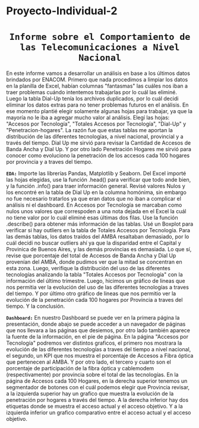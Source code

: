 # Proyecto-Individual-2

# <h1 align="center">**`Informe sobre el Comportamiento de las Telecomunicaciones a Nivel Nacional`**</h1>

En este informe vamos a desarrollar un análisis en base a los últimos datos brindados por ENACOM. Primero que nada procedimos a limpiar los datos en la planilla de Excel, habían columnas "fantasmas" las cuáles nos iban a traer problemas cuándo intentemos trabajarlas por lo cuál las eliminé. Luego la tabla Dial-Up tenía los archivos duplicados, por lo cuál decidi eliminar los datos extras para no tener problemas futuros en el análisis. En ese momento plantié elegir solamente algunas hojas para trabajar, ya que la mayoría no le iba a agregar mucho valor al análisis. Elegí las hojas: "Accesos por Tecnología", "Totales Accesos por Tecnología", "Dial-Up" y "Penetracion-hogares". La razón fue que estas tablas me aportan la distribución de las diferentes tecnologías, a nivel nacional, provincial y a través del tiempo. Dial Up me sirvió para revisar la Cantidad de Accesos de Banda Ancha y Dial Up. Y por otro lado Penetración Hogares me sirvió para conocer como evoluciono la penetración de los accesos cada 100 hogares por provincia y a traves del tiempo.

**`EDA:`**
Importe las librerías Pandas, Matplotlib y Seaborn. Del Excel importé las hojas elegidas, use la función .head() para verificar que todo ande bien, y la función .info() para traer información general. Revisé valores Nulos y los encontré en la tabla de Dial Up en la columna homónima, sin embargo no fue necesario tratarlos ya que eran datos que no iban a complicar el análisis ni el dashboard. En Accesos por Tecnología se marcaban como nulos unos valores que correspoden a una nota dejada en el Excel la cuál no tiene valor por lo cuál eliminé esas últimas dos filas. Use la función .describe() para obtener más información de las tablas. Usé un Boxplot para verificar si hay outliers en la tabla de Totales Accesos por Tecnología. Para las demás tablas, los datos traídos del AMBA resaltaban demasiado, por lo cuál decidi no buscar outliers ahí ya que la disparidad entre el Capital y Provinica de Buenos Aires, y las demás provincias es demasiada. Lo que sí, revise que porcentaje del total de Accesos de Banda Ancha y Dial Up provenían del AMBA, donde pudimos ver que la mitad se concentran en esta zona. Luego, verifique la distribución del uso de las diferentes tecnologías analizando la tabla "Totales Accesos por Tecnología" con la información del último trimestre. Luego, hicimos un gráfico de lineas que nos permitia ver la evolución del uso de las diferentes tecnologías a traves del tiempo. Y por último otro gráfico de lineas que nos permitio ver la evolución de la penetración cada 100 hogares por Provincia a traves del tiempo. Y la conclusión.

**`Dashboard:`**
En nuestro Dashboard se puede ver en la primera página la presentación, donde abajo se puede acceder a un navegador de páginas que nos llevara a las páginas que desiemos, por otro lado también aparece la fuente de la información, en el pie de página. En la página "Accesos por Tecnología" podremos ver distintos graficos, el primero nos mostrara la evolución de las diferentes tecnologías a traves del tiempo a nivel nacional, el segundo, un KPI que nos muestra el porcentaje de Accesos a Fibra óptica que pertenecen al AMBA. Y por otro lado, el tercero y cuarto son el porcentaje de participación de la fibra óptica y cablemodem (respectivamente) por provincia sobre el total de las tecnologías. En la página de Accesos cada 100 Hogares, en la derecha superior tenemos un segmentador de botones con el cuál podemos elegir que Provincia revisar, a la izquierda superior hay un grafico que muestra la evolución de la penetración por hogares a través del tiempo. A la derecha inferior hay dos etiquetas donde se muestra el acceso actual y el acceso objetivo. Y a la izquierda inferior un grafico comparativo entre el acceso actual y el acceso objetivo.

